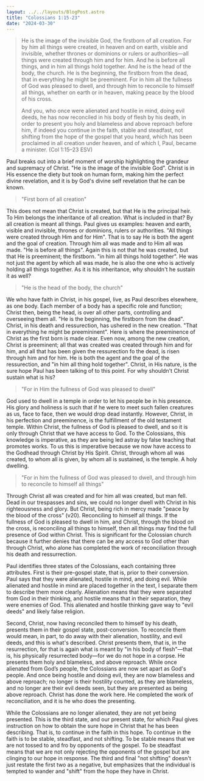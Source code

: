 ```yaml
---
layout: ../../layouts/BlogPost.astro
title: "Colossians 1:15-23"
date: "2024-03-30"
---
```


>He is the image of the invisible God, the firstborn of all creation. For by him all things were created, in heaven and on earth, visible and invisible, whether thrones or dominions or rulers or authorities—all things were created through him and for him. And he is before all things, and in him all things hold together. And he is the head of the body, the church. He is the beginning, the firstborn from the dead, that in everything he might be preeminent. For in him all the fullness of God was pleased to dwell, and through him to reconcile to himself all things, whether on earth or in heaven, making peace by the blood of his cross.
>
>And you, who once were alienated and hostile in mind, doing evil deeds, he has now reconciled in his body of flesh by his death, in order to present you holy and blameless and above reproach before him, if indeed you continue in the faith, stable and steadfast, not shifting from the hope of the gospel that you heard, which has been proclaimed in all creation under heaven, and of which I, Paul, became a minister. (Col 1:15–23 ESV)

Paul breaks out into a brief moment of worship highlighting the grandeur and supremacy of Christ. "He is the image of the invisible God". Christ is in His essence the diety but took on human form, making him the perfect divine revelation, and it is by God's divine self revelation that he can be known. 

>"First born of all creation" 

This does not mean that Christ is created, but that He is the principal heir. To Him belongs the inheritance of all creation. What is included in that? By all creation is meant all things. Paul gives us examples: heaven and earth, visible and invisible, thrones or dominions, rulers or authorities. "All things were created through Him and for Him". That is to say He is both the agent and the goal of creation. Through him all was made and to Him all was made. "He is before all things". Again this is not that he was created, but that He is preeminent; the firstborn. "in him all things hold together". He was not just the agent by which all was made, he is also the one who is actively holding all things together. As it is his inheritance, why shouldn't he sustain it as well?

>"He is the head of the body, the church"

We who have faith in Christ, in his gospel, live, as Paul describes elsewhere, as one body. Each member of a body has a specific role and function; Christ then,  being the head, is over all other parts, controlling and overseeing them all. "He is the beginning, the firstborn from the dead". Christ, in his death and ressurection, has ushered in the new creation. "That in everything he might be preemininent". Here is where the preeminence of Christ as the first born is made clear. Even now, among the new creation, Christ is preeminent; all that was created was created through him and for him, and all that has been given the ressurection fo the dead, is risen through him and for him. He is both the agent and the goal of the ressurection, and "in him all thing hold together". Christ, in His nature, is the sure hope Paul has been talking of to this point. For why shouldn't Christ sustain what is his?

>"For in Him the fullness of God was pleased to dwell" 

God used to dwell in a temple in order to let his people be in his presence. His glory and holiness is such that if he were to meet such fallen creatures as us, face to face, then we would drop dead instantly. However, Christ, in his perfection and preeminence, is the fulfillment of the old testament temple. Within Christ, the fullness of God is pleased to dwell, and so it is only through Christ that we have access to God. To the Colossians, this knowledge is imperative, as they are being led astray by false teaching that promotes works. To us this is imperative because we now have access to the Godhead through Christ by His Spirit. Christ, through whom all was created, to whom all is given, by whom all is sustained, is the temple. A holy dwelling.

>"For in him the fullness of God was pleased to dwell, and through him to reconcile to himself all things"

 Through Christ all was created and for him all was created, but man fell. Dead in our trespasses and sins, we could no longer dwell with Christ in his righteousness and glory. But Christ, being rich in mercy made "peace by the blood of the cross" (v20). Reconciling to himself all things. If the fullness of God is pleased to dwell in him, and Christ, through the blood on the cross, is reconciling all things to himself, then all things may find the full presence of God within Christ. This is significant for the Colossian church because it further denies that there can be any access to God other than through Christ, who alone has completed the work of reconciliation through his death and ressurrection.

Paul identifies three states of the Colossians, each containing three attributes. First is their pre-gospel state, that is, prior to their conversion. Paul says that they were alienated, hostile in mind, and doing evil. While alienated and hostile in mind are placed together in the text, I separate them to describe them more clearly. Alienation means that they were separated from God in their thinking, and hostile means that in their separation, they were enemies of God. This alienated and hostile thinking gave way to "evil deeds" and likely false religion.

Second, Christ, now having reconciled them to himself by his death, presents them in their gospel state, post-conversion. To reconcile them would mean, in part, to do away with their alienation, hostility, and evil deeds, and this is what's described. Christ presents them, that is, in the resurrection, for that is again what is meant by "in his body of flesh"—that is, his physically resurrected body—for we do not hope in a corpse. He presents them holy and blameless, and above reproach. While once alienated from God’s people, the Colossians are now set apart as God's people. And once being hostile and doing evil, they are now blameless and above reproach; no longer is their hostility counted, as they are blameless, and no longer are their evil deeds seen, but they are presented as being above reproach. Christ has done the work here. He completed the work of reconciliation, and it is he who does the presenting.

While the Colossians are no longer alienated, they are not yet being presented. This is the third state, and our present state, for which Paul gives instruction on how to obtain the sure hope in Christ that he has been describing. That is, to continue in the faith in this hope. To continue in the faith is to be stable, steadfast, and not shifting. To be stable means that we are not tossed to and fro by opponents of the gospel. To be steadfast means that we are not only rejecting the opponents of the gospel but are clinging to our hope in response. The third and final "not shifting" doesn't just restate the first two as a negative, but emphasizes that the individual is tempted to wander and "shift" from the hope they have in Christ.